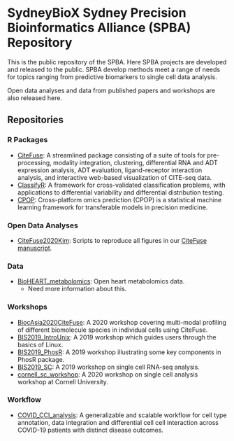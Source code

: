 # SydneyBioX Sydney Precision Bioinformatics Alliance (SPBA) Repository

This is the public repository of the SPBA. Here SPBA projects are developed and released to the public. SPBA develop methods meet a range of needs for topics ranging from predictive biomarkers to single cell data analysis. 

Open data analyses and data from published papers and workshops are also released here.

## Repositories

### R Packages
- [CiteFuse](https://github.com/SydneyBioX/CiteFuse): A streamlined package consisting of a suite of tools for pre-processing, modality integration, clustering, differential RNA and ADT expression analysis, ADT evaluation, ligand-receptor interaction analysis, and interactive web-based visualization of CITE-seq data.
- [ClassifyR](https://github.com/SydneyBioX/ClassifyR): A framework for cross-validated classification problems, with applications to differential variability and differential distribution testing.
- [CPOP](https://github.com/SydneyBioX/CPOP): Cross-platform omics prediction (CPOP) is a statistical machine learning framework for transferable models in precision medicine.

### Open Data Analyses
- [CiteFuse2020Kim](https://github.com/SydneyBioX/CiteFuse2020Kim): Scripts to reproduce all figures in our [CiteFuse manuscript](https://www.biorxiv.org/content/10.1101/854299v1).          


### Data
- [BioHEART_metabolomics](https://github.com/SydneyBioX/BioHEART_metabolomics): Open heart metabolomics data.
    - Need more information about this.


### Workshops
- [BiocAsia2020CiteFuse](https://github.com/SydneyBioX/BiocAsia2020CiteFuse): A 2020 workshop covering multi-modal profiling of different biomolecule species in individual cells using CiteFuse.
- [BIS2019_IntroUnix](https://github.com/SydneyBioX/BIS2019_IntroUnix): A 2019 workshop which guides users through the basics of Linux.
- [BIS2019_PhosR](https://github.com/SydneyBioX/BIS2019_PhosR): A 2019 workshop illustrating some key components in PhosR package.
- [BIS2019_SC](https://github.com/SydneyBioX/BIS2019_SC): A 2019 workshop on single cell RNA-seq analysis.
- [cornell_sc_workshop](https://github.com/SydneyBioX/cornell_sc_workshop): A 2020 workshop on single cell analysis workshop at Cornell University.

### Workflow
- [COVID_CCI_analysis](https://github.com/SydneyBioX/COVID_CCI_analysis): A generalizable and scalable workflow for cell type annotation, data integration and differential cell cell interaction across COVID-19 patients with distinct disease outcomes.

